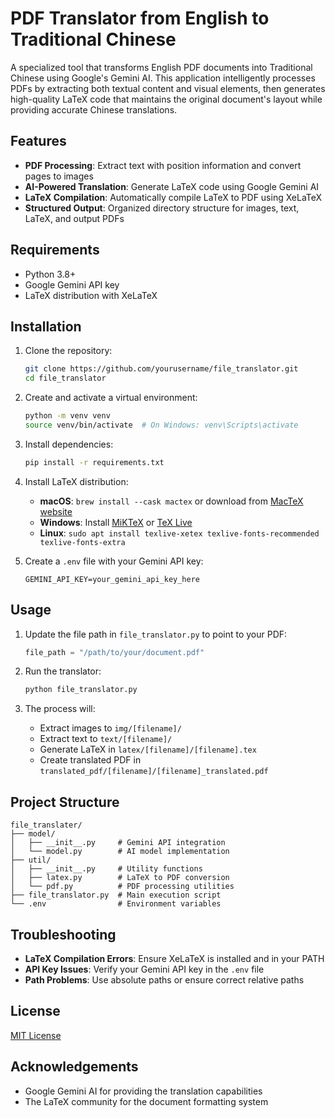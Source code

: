 # PDF Translator from English to Traditional Chinese

A specialized tool that transforms English PDF documents into Traditional Chinese using Google's Gemini AI. This application intelligently processes PDFs by extracting both textual content and visual elements, then generates high-quality LaTeX code that maintains the original document's layout while providing accurate Chinese translations.

## Features

- **PDF Processing**: Extract text with position information and convert pages to images
- **AI-Powered Translation**: Generate LaTeX code using Google Gemini AI
- **LaTeX Compilation**: Automatically compile LaTeX to PDF using XeLaTeX
- **Structured Output**: Organized directory structure for images, text, LaTeX, and output PDFs

## Requirements

- Python 3.8+
- Google Gemini API key
- LaTeX distribution with XeLaTeX

## Installation

1. Clone the repository:
   ```bash
   git clone https://github.com/yourusername/file_translator.git
   cd file_translator
   ```

2. Create and activate a virtual environment:
   ```bash
   python -m venv venv
   source venv/bin/activate  # On Windows: venv\Scripts\activate
   ```

3. Install dependencies:
   ```bash
   pip install -r requirements.txt
   ```

4. Install LaTeX distribution:
   - **macOS**: `brew install --cask mactex` or download from [MacTeX website](https://www.tug.org/mactex/)
   - **Windows**: Install [MiKTeX](https://miktex.org/download) or [TeX Live](https://tug.org/texlive/windows.html)
   - **Linux**: `sudo apt install texlive-xetex texlive-fonts-recommended texlive-fonts-extra`

5. Create a `.env` file with your Gemini API key:
   ```
   GEMINI_API_KEY=your_gemini_api_key_here
   ```

## Usage

1. Update the file path in `file_translator.py` to point to your PDF:
   ```python
   file_path = "/path/to/your/document.pdf"
   ```

2. Run the translator:
   ```bash
   python file_translator.py
   ```

3. The process will:
   - Extract images to `img/[filename]/`
   - Extract text to `text/[filename]/`
   - Generate LaTeX in `latex/[filename]/[filename].tex`
   - Create translated PDF in `translated_pdf/[filename]/[filename]_translated.pdf`

## Project Structure

```
file_translater/
├── model/
│   ├── __init__.py     # Gemini API integration
│   └── model.py        # AI model implementation
├── util/
│   ├── __init__.py     # Utility functions
│   ├── latex.py        # LaTeX to PDF conversion
│   └── pdf.py          # PDF processing utilities
├── file_translator.py  # Main execution script
└── .env                # Environment variables
```

## Troubleshooting

- **LaTeX Compilation Errors**: Ensure XeLaTeX is installed and in your PATH
- **API Key Issues**: Verify your Gemini API key in the `.env` file
- **Path Problems**: Use absolute paths or ensure correct relative paths

## License

[MIT License](LICENSE)

## Acknowledgements

- Google Gemini AI for providing the translation capabilities
- The LaTeX community for the document formatting system